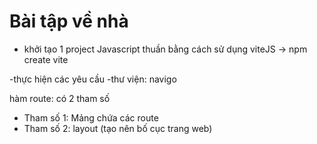 # Bài tập về nhà 
- khởi tạo 1 project Javascript thuần bằng cách sử dụng viteJS -> npm create vite

-thực hiện các yêu cầu 
-thư viện: navigo

hàm route: có 2 tham số
- Tham số 1: Mảng chứa các route
- Tham số 2: layout (tạo nên bố cục trang web)

















